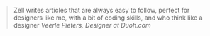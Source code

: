 <blockquote>
  Zell writes articles that are always easy to follow, perfect for designers like me, with a bit of coding skills, and who think like a designer
  <cite>Veerle Pieters, Designer at Duoh.com</cite>
</blockquote>